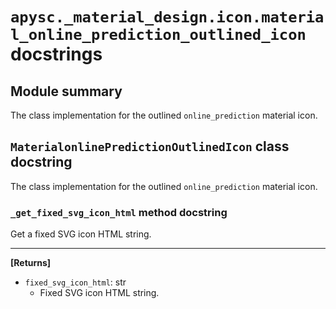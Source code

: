 # `apysc._material_design.icon.material_online_prediction_outlined_icon` docstrings

## Module summary

The class implementation for the outlined `online_prediction` material icon.

## `MaterialonlinePredictionOutlinedIcon` class docstring

The class implementation for the outlined `online_prediction` material icon.

### `_get_fixed_svg_icon_html` method docstring

Get a fixed SVG icon HTML string.<hr>

**[Returns]**

- `fixed_svg_icon_html`: str
  - Fixed SVG icon HTML string.